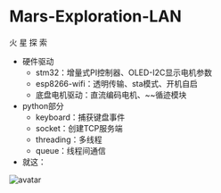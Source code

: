 # Mars-Exploration-LAN
火 星 探 索  
+ 硬件驱动
  + stm32：增量式PI控制器、OLED-I2C显示电机参数  
  + esp8266-wifi：透明传输、sta模式、开机自启  
  + 底盘电机驱动：直流编码电机、~~循迹模块
+ python部分
  + keyboard：捕获键盘事件
  + socket：创建TCP服务端  
  + threading：多线程
  + queue：线程间通信
+ 就这：

![avatar](PIC/demo.jpg) 
